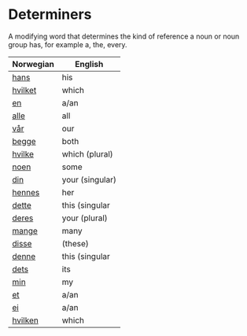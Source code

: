 # Determiners

A modifying word that determines the kind of reference a noun or noun group has, for example a, the, every.

| Norwegian | English |
| --- | --- |
| [hans](https://www.ordnett.no/search?language=no&phrase=hans) | his | m |
| [hvilket](https://www.ordnett.no/search?language=no&phrase=hvilket) | which | i |
| [en](https://www.ordnett.no/search?language=no&phrase=en) | a/an | m |
| [alle](https://www.ordnett.no/search?language=no&phrase=alle) | all |  |
| [vår](https://www.ordnett.no/search?language=no&phrase=vår) | our |  |
| [begge](https://www.ordnett.no/search?language=no&phrase=begge) | both |  |
| [hvilke](https://www.ordnett.no/search?language=no&phrase=hvilke) | which (plural) |  |
| [noen](https://www.ordnett.no/search?language=no&phrase=noen) | some |  |
| [din](https://www.ordnett.no/search?language=no&phrase=din) | your (singular) |  |
| [hennes](https://www.ordnett.no/search?language=no&phrase=hennes) | her | f |
| [dette](https://www.ordnett.no/search?language=no&phrase=dette) | this (singular |  neuter) |
| [deres](https://www.ordnett.no/search?language=no&phrase=deres) | your (plural) | None |
| [mange](https://www.ordnett.no/search?language=no&phrase=mange) | many |  |
| [disse](https://www.ordnett.no/search?language=no&phrase=disse) | (these) |  |
| [denne](https://www.ordnett.no/search?language=no&phrase=denne) | this (singular |  masculine and femenine) |
| [dets](https://www.ordnett.no/search?language=no&phrase=dets) | its | i |
| [min](https://www.ordnett.no/search?language=no&phrase=min) | my |  |
| [et](https://www.ordnett.no/search?language=no&phrase=et) | a/an | i |
| [ei](https://www.ordnett.no/search?language=no&phrase=ei) | a/an | f |
| [hvilken](https://www.ordnett.no/search?language=no&phrase=hvilken) | which | m |


